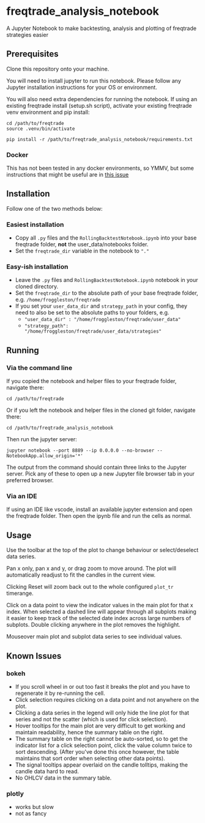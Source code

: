 # freqtrade_analysis_notebook

A Jupyter Notebook to make backtesting, analysis and plotting of freqtrade strategies easier

## Prerequisites

Clone this repository onto your machine.

You will need to install jupyter to run this notebook. Please follow any Jupyter installation instructions for your OS or environment.

You will also need extra dependencies for running the notebook. If using an existing freqtrade install (setup.sh script), activate your existing freqtrade venv environment and pip install:

```
cd /path/to/freqtrade
source .venv/bin/activate

pip install -r /path/to/freqtrade_analysis_notebook/requirements.txt
```

### Docker

This has not been tested in any docker environments, so YMMV, but some instructions that might be useful are in [this issue](https://github.com/froggleston/freqtrade_analysis_notebook/issues/1)

## Installation

Follow one of the two methods below:

### Easiest installation

- Copy all `.py` files and the `RollingBacktestNotebook.ipynb` into your base freqtrade folder, **not** the user_data/notebooks folder.
- Set the `freqtrade_dir` variable in the notebook to `"."`

### Easy-ish installation

- Leave the `.py` files and `RollingBacktestNotebook.ipynb` notebook in your cloned directory.
- Set the `freqtrade_dir` to the absolute path of your base freqtrade folder, e.g. `/home/froggleston/freqtrade`
- If you set your `user_data_dir` and `strategy_path` in your config, they need to also be set to the absolute paths to your folders, e.g.
  - `"user_data_dir" : "/home/froggleston/freqtrade/user_data"`
  - `"strategy_path": "/home/froggleston/freqtrade/user_data/strategies"`

## Running

### Via the command line

If you copied the notebook and helper files to your freqtrade folder, navigate there:

```
cd /path/to/freqtrade
```

Or if you left the notebook and helper files in the cloned git folder, navigate there:

```
cd /path/to/freqtrade_analysis_notebook
```

Then run the jupyter server:

```
jupyter notebook --port 8889 --ip 0.0.0.0 --no-browser --NotebookApp.allow_origin='*'
```

The output from the command should contain three links to the Jupyter server.
Pick any of these to open up a new Jupyter file browser tab in your preferred browser.

### Via an IDE

If using an IDE like vscode, install an available jupyter extension and open the freqtrade folder. Then open the ipynb file and run the cells as normal.

## Usage

Use the toolbar at the top of the plot to change behaviour or select/deselect data series.

Pan x only, pan x and y, or drag zoom to move around. The plot will automatically readjust to fit the candles in the current view.

Clicking Reset will zoom back out to the whole configured `plot_tr` timerange.

Click on a data point to view the indicator values in the main plot for that x index. When selected a dashed line will appear through all subplots making it easier to keep track of the selected date index across large numbers of subplots. Double clicking anywhere in the plot removes the highlight.

Mouseover main plot and subplot data series to see individual values.

## Known Issues

### bokeh

- If you scroll wheel in or out too fast it breaks the plot and you have to regenerate it by re-running the cell.
- Click selection requires clicking on a data point and not anywhere on the plot.
- Clicking a data series in the legend will only hide the line plot for that series and not the scatter (which is used for click selection).
- Hover tooltips for the main plot are very difficult to get working and maintain readability, hence the summary table on the right.
- The summary table on the right cannot be auto-sorted, so to get the indicator list for a click selection point, click the value column twice to sort descending. (After you've done this once however, the table maintains that sort order when selecting other data points).
- The signal tooltips appear overlaid on the candle tolltips, making the candle data hard to read.
- No OHLCV data in the summary table.

### plotly

- works but slow
- not as fancy